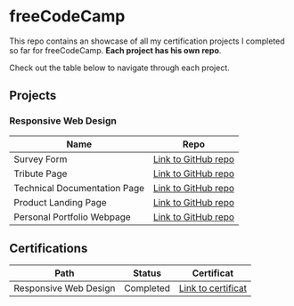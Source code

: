 # freeCodeCamp

This repo contains an showcase of all my certification projects I completed so far for freeCodeCamp. **Each project has his own repo**.

Check out the table below to navigate through each project.

## Projects

### Responsive Web Design

| Name                         | Repo                                                                                              |
| ---------------------------- | ------------------------------------------------------------------------------------------------- |
| Survey Form                  | [Link to GitHub repo](https://github.com/alexperronnet/freecodecamp-survey-form)                  |
| Tribute Page                 | [Link to GitHub repo](https://github.com/alexperronnet/freecodecamp-tribute-page)                 |
| Technical Documentation Page | [Link to GitHub repo](https://github.com/alexperronnet/freecodecamp-technical-documentation-page) |
| Product Landing Page         | [Link to GitHub repo](https://github.com/alexperronnet/freecodecamp-product-landing-page)         |
| Personal Portfolio Webpage   | [Link to GitHub repo](https://github.com/alexperronnet/freecodecamp-personal-portfolio-webpage)   |

## Certifications

| Path                  | Status    | Certificat                                                                                        |
| --------------------- | --------- | ------------------------------------------------------------------------------------------------- |
| Responsive Web Design | Completed | [Link to certificat](https://www.freecodecamp.org/certification/aperronnet/responsive-web-design) |
